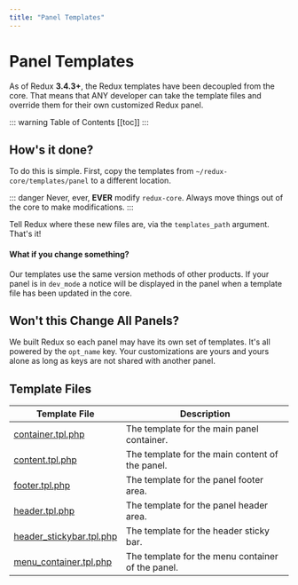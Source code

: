 ```yaml
---
title: "Panel Templates"
---
```


# Panel Templates
As of Redux **3.4.3+**, the Redux templates have been decoupled from the core. That means that ANY 
developer can take the template files and override them for their own customized Redux panel.

::: warning Table of Contents
[[toc]]
:::

## How's it done?
To do this is simple. First, copy the templates from `~/redux-core/templates/panel` to a different location.

::: danger
Never, ever, **EVER** modify `redux-core`. Always move things out of the core to make modifications.
:::

Tell Redux where these new files are, via the `templates_path` argument. That's it!

#### What if you change something?
Our templates use the same version methods of other products. If your panel is in `dev_mode` a notice will be displayed in the panel
when a template file has been updated in the core.

## Won't this Change All Panels?
We built Redux so each panel may have its own set of templates. It's all powered by the `opt_name` key.  Your customizations 
are yours and yours alone as long as keys are not shared with another panel.

## Template Files

|Template File|Description|
|--|--|
|[container.tpl.php](https://github.com/reduxframework/redux-framework/tree/master/redux-core/templates/panel/container.tpl.php)|The template for the main panel container.|
|[content.tpl.php](https://github.com/reduxframework/redux-framework/tree/master/redux-core/templates/panel/content.tpl.php)|The template for the main content of the panel.|
|[footer.tpl.php](https://github.com/reduxframework/redux-framework/tree/master/redux-core/templates/panel/footer.tpl.php)|The template for the panel footer area.|
|[header.tpl.php](https://github.com/reduxframework/redux-framework/tree/master/redux-core/templates/panel/header.tpl.php)|The template for the panel header area.|
|[header_stickybar.tpl.php](https://github.com/reduxframework/redux-framework/tree/master/redux-core/templates/panel/header_stickybar.tpl.php)|The template for the header sticky bar.|
|[menu_container.tpl.php](https://github.com/reduxframework/redux-framework/tree/master/redux-core/templates/panel/menu_container.tpl.php)|The template for the menu container of the panel.|
